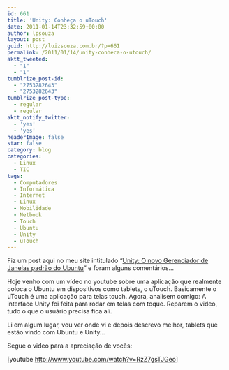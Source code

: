 ```yaml
---
id: 661
title: 'Unity: Conheça o uTouch'
date: 2011-01-14T23:32:59+00:00
author: lpsouza
layout: post
guid: http://luizsouza.com.br/?p=661
permalink: /2011/01/14/unity-conheca-o-utouch/
aktt_tweeted:
  - "1"
  - "1"
tumblrize_post-id:
  - "2753282643"
  - "2753282643"
tumblrize_post-type:
  - regular
  - regular
aktt_notify_twitter:
  - 'yes'
  - 'yes'
headerImage: false
star: false
category: blog
categories:
  - Linux
  - TIC
tags:
  - Computadores
  - Informática
  - Internet
  - Linux
  - Mobilidade
  - Netbook
  - Touch
  - Ubuntu
  - Unity
  - uTouch
---
```

Fiz um post aqui no meu site intitulado &#8220;<a href="http://luizsouza.com.br/2010/10/29/unity-o-novo-gerenciador-de-janelas-padrao-do-ubuntu/" target="_self">Unity: O novo Gerenciador de Janelas padrão do Ubuntu</a>&#8221; e foram alguns comentários&#8230;

Hoje venho com um vídeo no youtube sobre uma aplicação que realmente coloca o Ubuntu em dispositivos como tablets, o uTouch. Basicamente o uTouch é uma aplicação para telas touch. Agora, analisem comigo: A interface Unity foi feita para rodar em telas com toque. Reparem o video, tudo o que o usuário precisa fica ali.

Li em algum lugar, vou ver onde vi e depois descrevo melhor, tablets que estão vindo com Ubuntu e Unity&#8230;

Segue o video para a apreciação de vocês:

[youtube http://www.youtube.com/watch?v=RzZ7gsTJGeo]